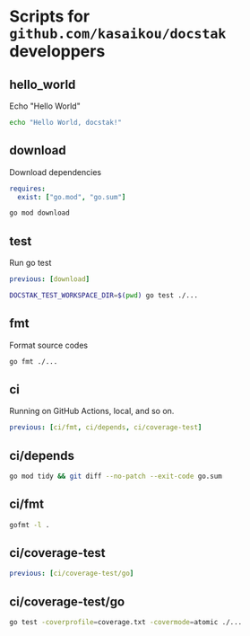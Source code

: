 # Scripts for `github.com/kasaikou/docstak` developpers

## hello_world

Echo "Hello World"

```sh
echo "Hello World, docstak!"
```

## download

Download dependencies

```yaml:docstak.yml
requires:
  exist: ["go.mod", "go.sum"]
```

```sh
go mod download
```

## test

Run go test

```yaml:docstak.yml
previous: [download]
```

```sh
DOCSTAK_TEST_WORKSPACE_DIR=$(pwd) go test ./...
```

## fmt

Format source codes

```sh
go fmt ./...
```

## ci

Running on GitHub Actions, local, and so on.

```yaml:docstak.yml
previous: [ci/fmt, ci/depends, ci/coverage-test]
```

## ci/depends

```sh
go mod tidy && git diff --no-patch --exit-code go.sum
```

## ci/fmt

```sh
gofmt -l .
```

## ci/coverage-test

```yaml:docstak.yml
previous: [ci/coverage-test/go]
```

## ci/coverage-test/go

```sh
go test -coverprofile=coverage.txt -covermode=atomic ./...
```
